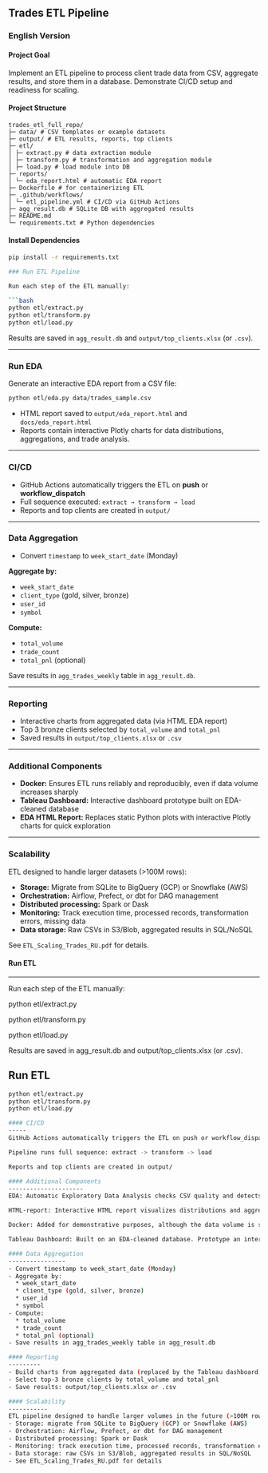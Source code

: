 ## Trades ETL Pipeline

### English Version

#### Project Goal
Implement an ETL pipeline to process client trade data from CSV, aggregate results, and store them in a database. Demonstrate CI/CD setup and readiness for scaling.

#### Project Structure
```
trades_etl_full_repo/
├─ data/ # CSV templates or example datasets
├─ output/ # ETL results, reports, top clients
├─ etl/
│ ├─ extract.py # data extraction module
│ ├─ transform.py # transformation and aggregation module
│ ├─ load.py # load module into DB
├─ reports/
│ └─ eda_report.html # automatic EDA report
├─ Dockerfile # for containerizing ETL
├─ .github/workflows/
│ └─ etl_pipeline.yml # CI/CD via GitHub Actions
├─ agg_result.db # SQLite DB with aggregated results
├─ README.md
└─ requirements.txt # Python dependencies
```

#### Install Dependencies

```bash
pip install -r requirements.txt

### Run ETL Pipeline

Run each step of the ETL manually:

```bash
python etl/extract.py
python etl/transform.py
python etl/load.py
```

Results are saved in `agg_result.db` and `output/top_clients.xlsx` (or `.csv`).

---

### Run EDA

Generate an interactive EDA report from a CSV file:

```bash
python etl/eda.py data/trades_sample.csv
```

- HTML report saved to `output/eda_report.html` and `docs/eda_report.html`
- Reports contain interactive Plotly charts for data distributions, aggregations, and trade analysis.

---

### CI/CD

- GitHub Actions automatically triggers the ETL on **push** or **workflow_dispatch**
- Full sequence executed: `extract → transform → load`
- Reports and top clients are created in `output/`

---

### Data Aggregation

- Convert `timestamp` to `week_start_date` (Monday)

**Aggregate by:**
- `week_start_date`
- `client_type` (gold, silver, bronze)
- `user_id`
- `symbol`

**Compute:**
- `total_volume`
- `trade_count`
- `total_pnl` (optional)

Save results in `agg_trades_weekly` table in `agg_result.db`.

---

### Reporting

- Interactive charts from aggregated data (via HTML EDA report)
- Top 3 bronze clients selected by `total_volume` and `total_pnl`
- Saved results in `output/top_clients.xlsx` or `.csv`

---

### Additional Components

- **Docker:** Ensures ETL runs reliably and reproducibly, even if data volume increases sharply
- **Tableau Dashboard:** Interactive dashboard prototype built on EDA-cleaned database
- **EDA HTML Report:** Replaces static Python plots with interactive Plotly charts for quick exploration

---

### Scalability

ETL designed to handle larger datasets (>100M rows):

- **Storage:** Migrate from SQLite to BigQuery (GCP) or Snowflake (AWS)
- **Orchestration:** Airflow, Prefect, or dbt for DAG management
- **Distributed processing:** Spark or Dask
- **Monitoring:** Track execution time, processed records, transformation errors, missing data
- **Data storage:** Raw CSVs in S3/Blob, aggregated results in SQL/NoSQL

See `ETL_Scaling_Trades_RU.pdf` for details.


#### Run ETL
-------
Run each step of the ETL manually:

python etl/extract.py

python etl/transform.py

python etl/load.py

Results are saved in agg_result.db and output/top_clients.xlsx (or .csv).

## Run ETL

```bash
python etl/extract.py
python etl/transform.py
python etl/load.py

#### CI/CD
-----
GitHub Actions automatically triggers the ETL on push or workflow_dispatch.

Pipeline runs full sequence: extract -> transform -> load

Reports and top clients are created in output/

#### Additional Components
---------------------
EDA: Automatic Exploratory Data Analysis checks CSV quality and detects outliers, missing values, and/or inappropriate data formats.

HTML-report: Interactive HTML report visualizes distributions and aggregations for quick data quality checks. Check it at: https://oleksiy-danilin.github.io/Trades_ETL/eda_report.html

Docker: Added for demonstrative purposes, although the data volume is small. Containerization ensures ETL can run reliably even if data volume increases sharply, guaranteeing reproducibility across environments.

Tableau Dashboard: Built on an EDA-cleaned database. Prototype an interactive dashboard instead of isolated static plots. Public demo version: https://public.tableau.com/app/profile/oleksiy.danilin/viz/TradePerformanceDashboard_17548689918890/TRADEPERFORMANCEDASHBOARD 

#### Data Aggregation
----------------
- Convert timestamp to week_start_date (Monday)
- Aggregate by:
  * week_start_date
  * client_type (gold, silver, bronze)
  * user_id
  * symbol
- Compute:
  * total_volume
  * trade_count
  * total_pnl (optional)
- Save results in agg_trades_weekly table in agg_result.db

#### Reporting
---------
- Build charts from aggregated data (replaced by the Tableau dashboard, which features interactive filters and complex feature analysis)
- Select top-3 bronze clients by total_volume and total_pnl
- Save results: output/top_clients.xlsx or .csv

#### Scalability
-----------
ETL pipeline designed to handle larger volumes in the future (>100M rows):
- Storage: migrate from SQLite to BigQuery (GCP) or Snowflake (AWS)
- Orchestration: Airflow, Prefect, or dbt for DAG management
- Distributed processing: Spark or Dask
- Monitoring: track execution time, processed records, transformation errors, missing data
- Data storage: raw CSVs in S3/Blob, aggregated results in SQL/NoSQL
- See ETL_Scaling_Trades_RU.pdf for details

